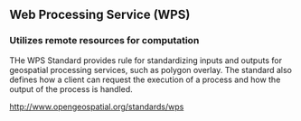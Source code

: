 ## Web Processing Service (WPS)

### Utilizes remote resources for computation

THe WPS Standard provides rule for standardizing inputs and outputs for geospatial processing services, such as polygon overlay. The standard also defines how a client can request the execution of a process and how the output of the process is handled. 

http://www.opengeospatial.org/standards/wps
